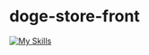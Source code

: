 # doge-store-front

[![My Skills](https://skillicons.dev/icons?i=next,tailwind,ts)](https://skillicons.dev) 
